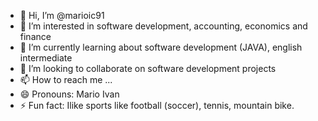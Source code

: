 - 👋 Hi, I’m @marioic91
- 👀 I’m interested in software development, accounting, economics and finance
- 🌱 I’m currently learning about software development (JAVA), english intermediate 
- 💞️ I’m looking to collaborate on software development projects
- 📫 How to reach me ...
- 😄 Pronouns: Mario Ivan
- ⚡ Fun fact: Ilike sports like football (soccer), tennis, mountain bike.

<!---
marioic91/marioic91 is a ✨ special ✨ repository because its `README.md` (this file) appears on your GitHub profile.
You can click the Preview link to take a look at your changes.
--->
